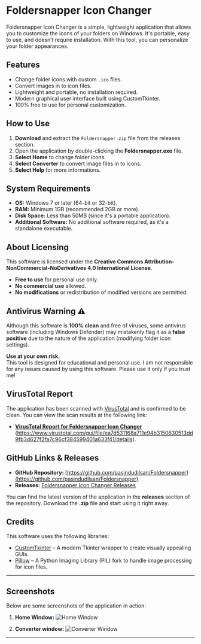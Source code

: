 
# Foldersnapper Icon Changer
Foldersnapper Icon Changer is a simple, lightweight application that allows you to customize the icons of your folders on Windows. It's portable, easy to use, and doesn’t require installation. With this tool, you can personalize your folder appearances.

## Features
- Change folder icons with custom `.ico` files.
- Convert images in to icon files.
- Lightweight and portable, no installation required.
- Modern graphical user interface built using CustomTkinter.
- 100% free to use for personal customization.

## How to Use
1. **Download** and extract the `Foldersnapper.zip` file from the releases section.
2. Open the application by double-clicking the **Foldersnapper.exe** file.
3. **Select Home** to change folder icons.
4. **Select Converter** to convert image files in to icons.
5. **Select Help** for more informations.

## System Requirements
- **OS:** Windows 7 or later (64-bit or 32-bit).
- **RAM:** Minimum 1GB (recommended 2GB or more).
- **Disk Space:** Less than 50MB (since it's a portable application).
- **Additional Software:** No additional software required, as it's a standalone executable.

## About Licensing
This software is licensed under the **Creative Commons Attribution-NonCommercial-NoDerivatives 4.0 International License**.

- **Free to use** for personal use only.
- **No commercial use** allowed.
- **No modifications** or redistribution of modified versions are permitted.

## Antivirus Warning ⚠️
Although this software is **100% clean** and free of viruses, some antivirus software (including Windows Defender) may mistakenly flag it as a **false positive** due to the nature of the application (modifying folder icon settings).

**Use at your own risk.**  
This tool is designed for educational and personal use. I am not responsible for any issues caused by using this software. Please use it only if you trust me!

## VirusTotal Report
The application has been scanned with [VirusTotal](https://www.virustotal.com/) and is confirmed to be clean. You can view the scan results at the following link:
- **[VirusTotal Report for Foldersnapper Icon Changer](#)** (https://www.virustotal.com/gui/file/ea7d531168a711e94b3150630513dd9fb3d627f2fa7c96cf384599401a633f41/details).

## GitHub Links & Releases
- **GitHub Repository:** [https://github.com/pasindudilsan/Foldersnapper](https://github.com/pasindudilsan/Foldersnapper)
- **Releases:** [Foldersnapper Icon Changer Releases](https://github.com/pasindudilsan/Foldersnapper/releases)

You can find the latest version of the application in the **releases** section of the repository. Download the **.zip** file and start using it right away.

## Credits
This software uses the following libraries:
- [CustomTkinter](https://github.com/TomSchimansky/CustomTkinter) – A modern Tkinter wrapper to create visually appealing GUIs.
- [Pillow](https://pillow.readthedocs.io/en/stable/) – A Python Imaging Library (PIL) fork to handle image processing for icon files.

---

## Screenshots
Below are some screenshots of the application in action:

1. **Home Window:**
   ![Home Window](https://github.com/pasindudilsan/Foldersnapper/screenshots/screenshot1.png)

2. **Converter window:**
   ![Converter Window](https://github.com/pasindudilsan/Foldersnapper/Screenshots/screenshot2.png)  


---

